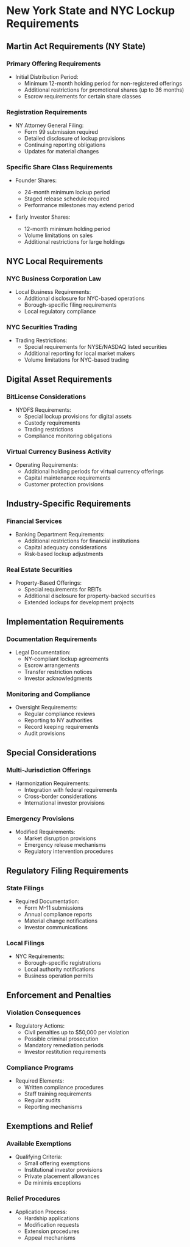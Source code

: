# New York State and NYC Lockup Requirements

## Martin Act Requirements (NY State)

### Primary Offering Requirements
- Initial Distribution Period:
  - Minimum 12-month holding period for non-registered offerings
  - Additional restrictions for promotional shares (up to 36 months)
  - Escrow requirements for certain share classes

### Registration Requirements
- NY Attorney General Filing:
  - Form 99 submission required
  - Detailed disclosure of lockup provisions
  - Continuing reporting obligations
  - Updates for material changes

### Specific Share Class Requirements
- Founder Shares:
  - 24-month minimum lockup period
  - Staged release schedule required
  - Performance milestones may extend period

- Early Investor Shares:
  - 12-month minimum holding period
  - Volume limitations on sales
  - Additional restrictions for large holdings

## NYC Local Requirements

### NYC Business Corporation Law
- Local Business Requirements:
  - Additional disclosure for NYC-based operations
  - Borough-specific filing requirements
  - Local regulatory compliance

### NYC Securities Trading
- Trading Restrictions:
  - Special requirements for NYSE/NASDAQ listed securities
  - Additional reporting for local market makers
  - Volume limitations for NYC-based trading

## Digital Asset Requirements

### BitLicense Considerations
- NYDFS Requirements:
  - Special lockup provisions for digital assets
  - Custody requirements
  - Trading restrictions
  - Compliance monitoring obligations

### Virtual Currency Business Activity
- Operating Requirements:
  - Additional holding periods for virtual currency offerings
  - Capital maintenance requirements
  - Customer protection provisions

## Industry-Specific Requirements

### Financial Services
- Banking Department Requirements:
  - Additional restrictions for financial institutions
  - Capital adequacy considerations
  - Risk-based lockup adjustments

### Real Estate Securities
- Property-Based Offerings:
  - Special requirements for REITs
  - Additional disclosure for property-backed securities
  - Extended lockups for development projects

## Implementation Requirements

### Documentation Requirements
- Legal Documentation:
  - NY-compliant lockup agreements
  - Escrow arrangements
  - Transfer restriction notices
  - Investor acknowledgments

### Monitoring and Compliance
- Oversight Requirements:
  - Regular compliance reviews
  - Reporting to NY authorities
  - Record keeping requirements
  - Audit provisions

## Special Considerations

### Multi-Jurisdiction Offerings
- Harmonization Requirements:
  - Integration with federal requirements
  - Cross-border considerations
  - International investor provisions

### Emergency Provisions
- Modified Requirements:
  - Market disruption provisions
  - Emergency release mechanisms
  - Regulatory intervention procedures

## Regulatory Filing Requirements

### State Filings
- Required Documentation:
  - Form M-11 submissions
  - Annual compliance reports
  - Material change notifications
  - Investor communications

### Local Filings
- NYC Requirements:
  - Borough-specific registrations
  - Local authority notifications
  - Business operation permits

## Enforcement and Penalties

### Violation Consequences
- Regulatory Actions:
  - Civil penalties up to $50,000 per violation
  - Possible criminal prosecution
  - Mandatory remediation periods
  - Investor restitution requirements

### Compliance Programs
- Required Elements:
  - Written compliance procedures
  - Staff training requirements
  - Regular audits
  - Reporting mechanisms

## Exemptions and Relief

### Available Exemptions
- Qualifying Criteria:
  - Small offering exemptions
  - Institutional investor provisions
  - Private placement allowances
  - De minimis exceptions

### Relief Procedures
- Application Process:
  - Hardship applications
  - Modification requests
  - Extension procedures
  - Appeal mechanisms